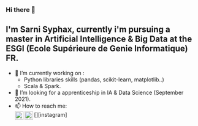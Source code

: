 ### Hi there 👋

## I'm Sarni Syphax, currently i'm pursuing a master in Artificial Intelligence & Big Data at the ESGI (Ecole Supérieure de Genie Informatique) FR.
- 🔭 I’m currently working on : 
  - Python libraries skills (pandas, scikit-learn, matplotlib..)
  - Scala & Spark.
- 👯 I’m looking for a apprenticeship in IA & Data Science (September 2021).
- 📫 How to reach me: <br/>
  [<img align="left" alt="codeSTACKr | LinkedIn" width="22px" src="https://cdn.jsdelivr.net/npm/simple-icons@v3/icons/linkedin.svg" />][linkedin]
  [<img align="left" alt="codeSTACKr | Instagram" width="22px" src="https://cdn.jsdelivr.net/npm/simple-icons@v3/icons/instagram.svg" />][instagram]



[linkedin]: https://www.linkedin.com/in/syphax-sarni-597a71202/
